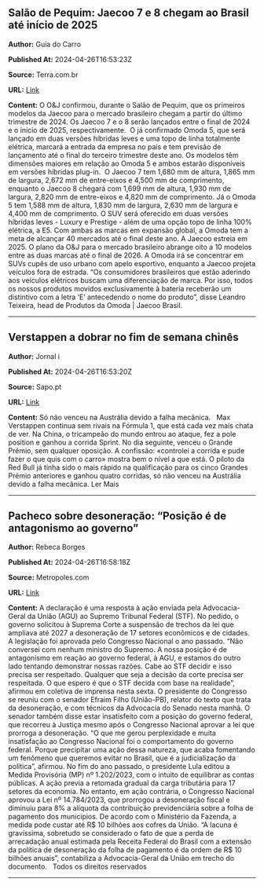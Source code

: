 ## Salão de Pequim: Jaecoo 7 e 8 chegam ao Brasil até início de 2025

**Author:** Guia do Carro

**Published At:** 2024-04-26T16:53:23Z

**Source:** Terra.com.br

**URL:** [Link](https://www.terra.com.br/mobilidade/carros/salao-de-pequim-jaecoo-7-e-8-chegam-ao-brasil-ate-inicio-de-2025,92f561ff57213af34243877826c6e6abihbn4d28.html)

**Content:**
O O&J confirmou, durante o Salão de Pequim, que os primeiros modelos da Jaecoo para o mercado brasileiro chegam a partir do último trimestre de 2024. Os Jaecoo 7 e o 8 serão lançados entre o final de 2024 e o início de 2025, respectivamente. 
O já confirmado Omoda 5, que será lançado em duas versões híbridas leves e uma topo de linha totalmente elétrica, marcará a entrada da empresa no país e tem previsão de lançamento até o final do terceiro trimestre deste ano.
Os modelos têm dimensões maiores em relação ao Omoda 5 e ambos estarão disponíveis em versões híbridas plug-in. 
O Jaecoo 7 tem 1,680 mm de altura, 1,865 mm de largura, 2,672 mm de entre-eixos e 4,500 mm de comprimento, enquanto o Jaecoo 8 chegará com 1,699 mm de altura, 1,930 mm de largura, 2,820 mm de entre-eixos e 4,820 mm de comprimento.
Já o Omoda 5 tem 1,588 mm de altura, 1,830 mm de largura, 2,630 mm de largura e 4,400 mm de comprimento. O SUV será oferecido em duas versões híbridas leves - Luxury e Prestige - além de uma opção topo de linha 100% elétrica, a E5.
Com ambas as marcas em expansão global, a Omoda tem a meta de alcançar 40 mercados até o final deste ano. A Jaecoo estreia em 2025.
O plano da O&J para o mercado brasileiro abrange oito a 10 modelos entre as duas marcas até o final de 2026. A Omoda irá se concentrar em SUVs cupês de uso urbano com apelo esportivo, enquanto a Jaecoo projeta veículos fora de estrada.
“Os consumidores brasileiros que estão aderindo aos veículos elétricos buscam uma diferenciação de marca. Por isso, todos os nossos produtos movidos exclusivamente à bateria receberão um distintivo com a letra ‘E’ antecedendo o nome do produto”, disse Leandro Teixeira, head de Produtos da Omoda | Jaecoo Brasil.

---

## Verstappen a dobrar no fim de semana chinês

**Author:** Jornal i

**Published At:** 2024-04-26T16:53:20Z

**Source:** Sapo.pt

**URL:** [Link](https://ionline.sapo.pt/artigo/812801/verstappen-a-dobrar-no-fim-de-semana-chin-s?seccao=Desporto_i)

**Content:**
Só não venceu na Austrália devido a falha mecânica.
 
Max Verstappen continua sem rivais na Fórmula 1, que está cada vez mais chata de ver. Na China, o tricampeão do mundo entrou ao ataque, fez a pole position e ganhou a corrida Sprint.
No dia seguinte, venceu o Grande Prémio, sem qualquer oposição. A confissão: «controlei a corrida e pude fazer o que quis com o carro» mostra bem o nível a que está.
O piloto da Red Bull já tinha sido o mais rápido na qualificação para os cinco Grandes Prémio anteriores e ganhou quatro corridas, só não venceu na Austrália devido a falha mecânica.
Ler Mais

---

## Pacheco sobre desoneração: “Posição é de antagonismo ao governo”

**Author:** Rebeca Borges

**Published At:** 2024-04-26T16:58:18Z

**Source:** Metropoles.com

**URL:** [Link](https://www.metropoles.com/brasil/pacheco-sobre-desoneracao-posicao-e-de-antagonismo-ao-governo)

**Content:**
A declaração é uma resposta à ação enviada pela Advocacia-Geral da União (AGU) ao Supremo Tribunal Federal (STF). No pedido, o governo solicitou à Suprema Corte a suspensão de trechos da lei que ampliava até 2027 a desoneração de 17 setores econômicos e de cidades. A legislação foi aprovada pelo Congresso Nacional o ano passado.
“Não conversei com nenhum ministro do Supremo. A nossa posição é de antagonismo em reação ao governo federal, à AGU, e estamos do outro lado tentando demonstrar nossas razões. Cabe ao STF decidir e isso precisa ser respeitado. Qualquer que seja a decisão da corte precisa ser respeitada. O que espero é que o STF decida com base na realidade”, afirmou em coletiva de imprensa nesta sexta.
O presidente do Congresso se reuniu com o senador Efraim Filho (União-PB), relator do texto que trata da desoneração, e com técnicos da Advocacia do Senado nesta manhã.
O senador também disse estar insatisfeito com a posição do governo federal, que recorreu à Justiça mesmo após o Congresso Nacional aprovar a lei que prorroga a desoneração.
“O que me gerou perplexidade e muita insatisfação ao Congresso Nacional foi o comportamento do governo federal. Porque precipitar uma ação dessa natureza, que acaba fomentando um fenômeno que queremos evitar no Brasil, que é a judicialização da política”, afirmou.
No fim do ano passado, o presidente Lula editou a Medida Provisória (MP) nº 1.202/2023, com o intuito de equilibrar as contas públicas. A ação previa a retomada gradual da carga tributária para 17 setores da economia.
No entanto, em ação contrária, o Congresso Nacional aprovou a Lei nº 14.784/2023, que prorrogou a desoneração fiscal e diminuiu para 8% a alíquota da contribuição previdenciária sobre a folha de pagamento dos municípios.
De acordo com o Ministério da Fazenda, a medida pode custar até R$ 10 bilhões aos cofres da União. “A lacuna é gravíssima, sobretudo se considerado o fato de que a perda de arrecadação anual estimada pela Receita Federal do Brasil com a extensão da política de desoneração da folha de pagamento é da ordem de R$ 10 bilhões anuais”, contabiliza a Advocacia-Geral da União em trecho do documento.
 
Todos os direitos reservados

---
